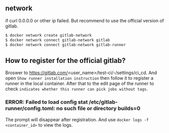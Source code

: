 ## network

if curl 0.0.0.0 or other ip failed. But recommend to use the official version of gitlab.
```bash
$ docker network create gitlab-network
$ docker network connect gitlab-network gitlab
$ docker network connect gitlab-network gitlab-runner
```

## How to register for the official gitlab?

Broswer to https://gitlab.com/<user_name>/test-ci/-/settings/ci_cd.
And open `Show runner installation instruction` then follow it to register a runner in the local container.
After that to the edit page of the runner to check `indicates whether this runner can pick jobs without tags`.

### ERROR: Failed to load config stat /etc/gitlab-runner/config.toml: no such file or directory  builds=0

The prompt will disappear after registration.
And use `docker logs -f <container_id>` to view the logs.
